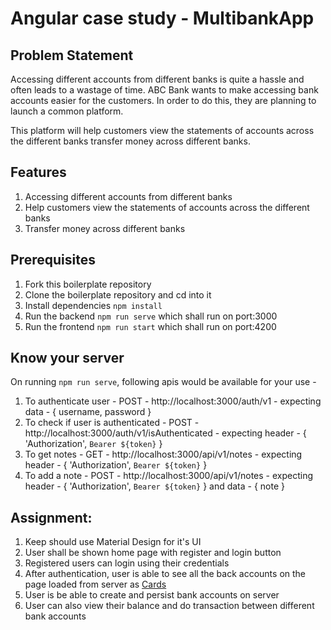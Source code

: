 # Angular case study - MultibankApp
	
## Problem Statement  
	
Accessing different accounts from different banks is quite a hassle and often leads to a wastage of time. ABC Bank wants to make accessing bank accounts easier for the customers. In order to do this, they are planning to launch a common platform.

This platform will help customers view the statements of accounts across the different banks transfer money across different banks.
 
## Features

1.	Accessing different accounts from different banks
2.	Help customers view the statements of accounts across the different banks
3.	Transfer money across different banks


## Prerequisites

1. Fork this boilerplate repository  
2. Clone the boilerplate repository and cd into it  
3. Install dependencies `npm install`  
4. Run the backend `npm run serve`  which shall run on port:3000  
5. Run the frontend `npm run start` which shall run on port:4200  

## Know your server  

On running `npm run serve`, following apis would be available for your use -  
1. To authenticate user - POST - http://localhost:3000/auth/v1 - expecting data - { username, password }  
2. To check if user is authenticated - POST - http://localhost:3000/auth/v1/isAuthenticated - expecting header - { 'Authorization', `Bearer ${token}` }  
3. To get notes - GET - http://localhost:3000/api/v1/notes - expecting header - { 'Authorization', `Bearer ${token}` }  
4. To add a note - POST - http://localhost:3000/api/v1/notes - expecting header - { 'Authorization', `Bearer ${token}` } and data - { note }  
	
## Assignment:	
	
1.  Keep should use Material Design for it's UI	 
2.  User shall be shown home page with register and login button 
3. 	Registered users can login using their credentials 
4.  After authentication, user is able to see all the back accounts on the 		page loaded from server as [Cards](https://material.angular.io/components/card/overview)  
5.  User is be able to create and persist bank accounts on server  
6.	User can also view their balance and do transaction between different 		bank accounts
